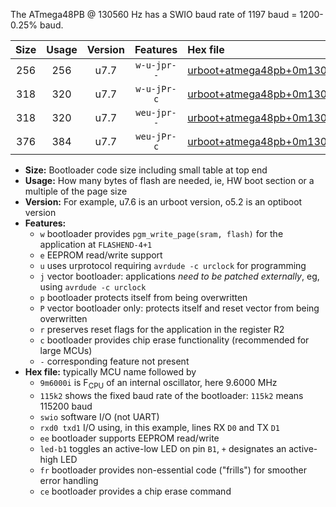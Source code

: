 The ATmega48PB @ 130560 Hz has a SWIO baud rate of 1197 baud = 1200-0.25% baud.

|Size|Usage|Version|Features|Hex file|
|:-:|:-:|:-:|:-:|:--|
|256|256|u7.7|`w-u-jpr--`|[urboot+atmega48pb+0m130560i++++1k2_swio_rxd0_txd1_led+b5.hex](https://raw.githubusercontent.com/stefanrueger/urboot.hex/main/cores/minicore/atmega48pb/internal_oscillator/fint+0m130560_Hz/br++++1k2_bps/urboot+atmega48pb+0m130560i++++1k2_swio_rxd0_txd1_led+b5.hex)|
|318|320|u7.7|`w-u-jPr-c`|[urboot+atmega48pb+0m130560i++++1k2_swio_rxd0_txd1_led+b5_fr_ce.hex](https://raw.githubusercontent.com/stefanrueger/urboot.hex/main/cores/minicore/atmega48pb/internal_oscillator/fint+0m130560_Hz/br++++1k2_bps/urboot+atmega48pb+0m130560i++++1k2_swio_rxd0_txd1_led+b5_fr_ce.hex)|
|318|320|u7.7|`weu-jpr--`|[urboot+atmega48pb+0m130560i++++1k2_swio_rxd0_txd1_ee_led+b5.hex](https://raw.githubusercontent.com/stefanrueger/urboot.hex/main/cores/minicore/atmega48pb/internal_oscillator/fint+0m130560_Hz/br++++1k2_bps/urboot+atmega48pb+0m130560i++++1k2_swio_rxd0_txd1_ee_led+b5.hex)|
|376|384|u7.7|`weu-jPr-c`|[urboot+atmega48pb+0m130560i++++1k2_swio_rxd0_txd1_ee_led+b5_fr_ce.hex](https://raw.githubusercontent.com/stefanrueger/urboot.hex/main/cores/minicore/atmega48pb/internal_oscillator/fint+0m130560_Hz/br++++1k2_bps/urboot+atmega48pb+0m130560i++++1k2_swio_rxd0_txd1_ee_led+b5_fr_ce.hex)|

- **Size:** Bootloader code size including small table at top end
- **Usage:** How many bytes of flash are needed, ie, HW boot section or a multiple of the page size
- **Version:** For example, u7.6 is an urboot version, o5.2 is an optiboot version
- **Features:**
  + `w` bootloader provides `pgm_write_page(sram, flash)` for the application at `FLASHEND-4+1`
  + `e` EEPROM read/write support
  + `u` uses urprotocol requiring `avrdude -c urclock` for programming
  + `j` vector bootloader: applications *need to be patched externally*, eg, using `avrdude -c urclock`
  + `p` bootloader protects itself from being overwritten
  + `P` vector bootloader only: protects itself and reset vector from being overwritten
  + `r` preserves reset flags for the application in the register R2
  + `c` bootloader provides chip erase functionality (recommended for large MCUs)
  + `-` corresponding feature not present
- **Hex file:** typically MCU name followed by
  + `9m6000i` is F<sub>CPU</sub> of an internal oscillator, here 9.6000 MHz
  + `115k2` shows the fixed baud rate of the bootloader: `115k2` means 115200 baud
  + `swio` software I/O (not UART)
  + `rxd0 txd1` I/O using, in this example, lines RX `D0` and TX `D1`
  + `ee` bootloader supports EEPROM read/write
  + `led-b1` toggles an active-low LED on pin `B1`, `+` designates an active-high LED
  + `fr` bootloader provides non-essential code ("frills") for smoother error handling
  + `ce` bootloader provides a chip erase command
